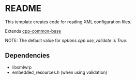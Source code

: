 # README

This template creates code for reading XML configuration files.

Extends [cpp-common-base](../cpp-common-base/README.md)

NOTE: The default value for _options.cpp.use_validate_ is _True_.

## Dependencies

* libxmlwrp
* embedded_resources.h  (when using validation)
